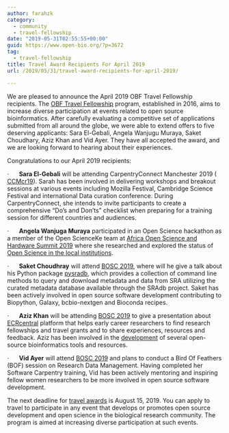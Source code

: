 ```yaml
---
author: farahzk
category:
  - community
  - travel-fellowship
date: "2019-05-31T02:55:55+00:00"
guid: https://www.open-bio.org/?p=3672
tag:
  - travel-fellowship
title: Travel Award Recipients For April 2019
url: /2019/05/31/travel-award-recipients-for-april-2019/

---
```

We are pleased to announce the April 2019 OBF Travel Fellowship recipients. The [OBF Travel Fellowship](/obf-hugo-test/travel-awards/) program, established in 2016, aims to increase diverse participation at events related to open source bioinformatics. After carefully evaluating a competitive set of applications submitted from all around the globe, we were able to extend offers to five deserving applicants: Sara El-Gebali, Angela Wanjugu Muraya, Saket Choudhary, Aziz Khan and Vid Ayer. They have all accepted the award, and we are looking forward to hearing about their experiences.

Congratulations to our April 2019 recipients:

·      **Sara El-Gebali** will be attending CarpentryConnect Manchester 2019 ( [CCMcr19](https://www.software.ac.uk/ccmcr19)). Sarah has been involved in delivering workshops and breakout sessions at various events including Mozilla Festival, Cambridge Science Festival and international Data curation conference. During CarpentryConnect, she intends to invite participants to create a comprehensive “Do’s and Don’ts” checklist when preparing for a training session for different countries and audiences.

·      **Angela Wanjuga Muraya** participated in an Open Science hackathon as a member of the Open ScienceKe team at [Africa Open Science and Hardware Summit 2019](http://africaosh.com/aosh-summit-2019/) where she researched and explored the status of [Open Science in the local institutions](https://github.com/BioinfoNet/Status-of-OpenScienceKE-LiteratureSearch).

·      **Saket Choudhray** will attend [BOSC 2019](/obf-hugo-test/events/bosc/), where will he give a talk about his Python package [pysradb](https://github.com/saketkc/pysradb), which provides a collection of command line methods to query and download metadata and data from SRA utilizing the curated metadata database available through the SRAdb project. Saket has been actively involved in open source software development contributing to Biopython, Galaxy, bcbio-nextgen and Bioconda recipes.

·      **Aziz Khan** will be attending [BOSC 2019](/obf-hugo-test/events/bosc/) to give a presentation about [ECRcentral](https://ecrcentral.org/) platform that helps early career researchers to find research fellowships and travel grants and to share experiences, resources and feedback. Aziz has been involved in the [development](https://github.com/asntech/) of several open-source bioinformatics tools and resources.

·      **Vid Ayer** will attend [BOSC 2019](/obf-hugo-test/events/bosc/) and plans to conduct a Bird Of Feathers (BOF) session on Research Data Management. Having completed her Software Carpentry training, Vid has been actively mentoring and inspiring fellow women researchers to be more involved in open source software development.

The next deadline for [travel awards](/obf-hugo-test/travel-awards/) is August 15, 2019. You can apply to travel to participate in any event that develops or promotes open source development and open science in the biological research community. The program is aimed at increasing diverse participation at such events.  
